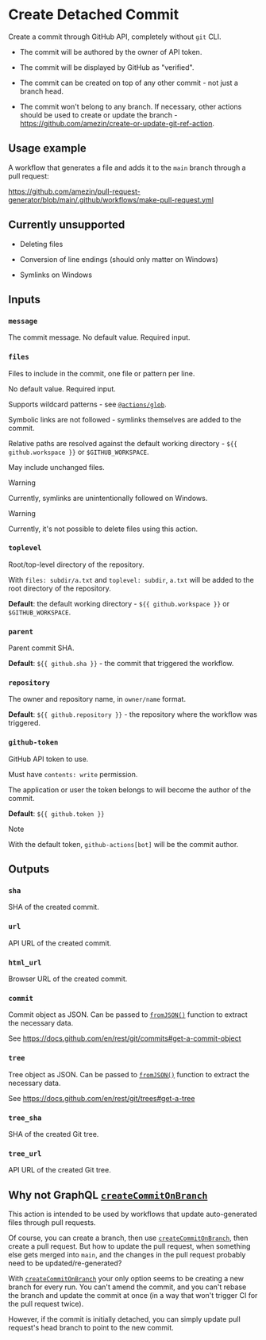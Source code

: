 # Create Detached Commit

Create a commit through GitHub API, completely without `git` CLI.

- The commit will be authored by the owner of API token.

- The commit will be displayed by GitHub as "verified".

- The commit can be created on top of any other commit - not just a branch head.

- The commit won't belong to any branch. If necessary, other actions should be
  used to create or update the branch - https://github.com/amezin/create-or-update-git-ref-action.

## Usage example

A workflow that generates a file and adds it to the `main` branch through a pull request:

https://github.com/amezin/pull-request-generator/blob/main/.github/workflows/make-pull-request.yml

## Currently unsupported

- Deleting files

- Conversion of line endings (should only matter on Windows)

- Symlinks on Windows

## Inputs

### `message`

The commit message. No default value. Required input.

### `files`

Files to include in the commit, one file or pattern per line.

No default value. Required input.

Supports wildcard patterns -
see [`@actions/glob`](https://github.com/actions/toolkit/blob/main/packages/glob/README.md).

Symbolic links are not followed - symlinks themselves are added to the commit.

Relative paths are resolved against the default working directory -
`${{ github.workspace }}` or `$GITHUB_WORKSPACE`.

May include unchanged files.

> [!WARNING]
> Currently, symlinks are unintentionally followed on Windows.

> [!WARNING]
> Currently, it's not possible to delete files using this action.

### `toplevel`

Root/top-level directory of the repository.

With `files: subdir/a.txt` and `toplevel: subdir`, `a.txt` will be added to
the root directory of the repository.

**Default**: the default working directory - `${{ github.workspace }}` or `$GITHUB_WORKSPACE`.

### `parent`

Parent commit SHA.

**Default**: `${{ github.sha }}` - the commit that triggered the workflow.

### `repository`

The owner and repository name, in `owner/name` format.

**Default**: `${{ github.repository }}` - the repository where the workflow was triggered.

### `github-token`

GitHub API token to use.

Must have `contents: write` permission.

The application or user the token belongs to will become the author of the commit.

**Default**: `${{ github.token }}`

> [!NOTE]
> With the default token, `github-actions[bot]` will be the commit author.

## Outputs

### `sha`

SHA of the created commit.

### `url`

API URL of the created commit.

### `html_url`

Browser URL of the created commit.

### `commit`

Commit object as JSON. Can be passed to [`fromJSON()`] function to extract the necessary data.

See https://docs.github.com/en/rest/git/commits#get-a-commit-object

### `tree`

Tree object as JSON. Can be passed to [`fromJSON()`] function to extract the necessary data.

See https://docs.github.com/en/rest/git/trees#get-a-tree

### `tree_sha`

SHA of the created Git tree.

### `tree_url`

API URL of the created Git tree.

## Why not GraphQL [`createCommitOnBranch`]

This action is intended to be used by workflows that update auto-generated
files through pull requests.

Of course, you can create a branch, then use [`createCommitOnBranch`], then
create a pull request. But how to update the pull request, when something else
gets merged into `main`, and the changes in the pull request probably need
to be updated/re-generated?

With [`createCommitOnBranch`] your only option seems to be creating
a new branch for every run. You can't amend the commit, and you can't rebase
the branch and update the commit at once (in a way that won't trigger CI
for the pull request twice).

However, if the commit is initially detached, you can simply update
pull request's head branch to point to the new commit.

[`createCommitOnBranch`]: https://docs.github.com/en/graphql/reference/mutations#createcommitonbranch
[`fromJSON()`]: https://docs.github.com/en/actions/writing-workflows/choosing-what-your-workflow-does/evaluate-expressions-in-workflows-and-actions#fromjson
